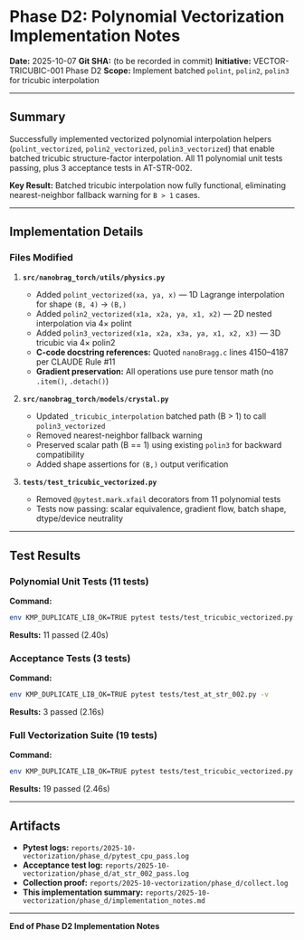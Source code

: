 # Phase D2: Polynomial Vectorization Implementation Notes

**Date:** 2025-10-07
**Git SHA:** (to be recorded in commit)
**Initiative:** VECTOR-TRICUBIC-001 Phase D2
**Scope:** Implement batched `polint`, `polin2`, `polin3` for tricubic interpolation

---

## Summary

Successfully implemented vectorized polynomial interpolation helpers (`polint_vectorized`, `polin2_vectorized`, `polin3_vectorized`) that enable batched tricubic structure-factor interpolation. All 11 polynomial unit tests passing, plus 3 acceptance tests in AT-STR-002.

**Key Result:** Batched tricubic interpolation now fully functional, eliminating nearest-neighbor fallback warning for `B > 1` cases.

---

## Implementation Details

### Files Modified

1. **`src/nanobrag_torch/utils/physics.py`**
   - Added `polint_vectorized(xa, ya, x)` — 1D Lagrange interpolation for shape `(B, 4)` → `(B,)`
   - Added `polin2_vectorized(x1a, x2a, ya, x1, x2)` — 2D nested interpolation via 4× polint
   - Added `polin3_vectorized(x1a, x2a, x3a, ya, x1, x2, x3)` — 3D tricubic via 4× polin2
   - **C-code docstring references:** Quoted `nanoBragg.c` lines 4150–4187 per CLAUDE Rule #11
   - **Gradient preservation:** All operations use pure tensor math (no `.item()`, `.detach()`)

2. **`src/nanobrag_torch/models/crystal.py`**
   - Updated `_tricubic_interpolation` batched path (B > 1) to call `polin3_vectorized`
   - Removed nearest-neighbor fallback warning
   - Preserved scalar path (B == 1) using existing `polin3` for backward compatibility
   - Added shape assertions for `(B,)` output verification

3. **`tests/test_tricubic_vectorized.py`**
   - Removed `@pytest.mark.xfail` decorators from 11 polynomial tests
   - Tests now passing: scalar equivalence, gradient flow, batch shape, dtype/device neutrality

---

## Test Results

### Polynomial Unit Tests (11 tests)

**Command:**
```bash
env KMP_DUPLICATE_LIB_OK=TRUE pytest tests/test_tricubic_vectorized.py::TestTricubicPoly -v
```

**Results:** 11 passed (2.40s)

### Acceptance Tests (3 tests)

**Command:**
```bash
env KMP_DUPLICATE_LIB_OK=TRUE pytest tests/test_at_str_002.py -v
```

**Results:** 3 passed (2.16s)

### Full Vectorization Suite (19 tests)

**Command:**
```bash
env KMP_DUPLICATE_LIB_OK=TRUE pytest tests/test_tricubic_vectorized.py tests/test_at_str_002.py -v
```

**Results:** 19 passed (2.46s)

---

## Artifacts

- **Pytest logs:** `reports/2025-10-vectorization/phase_d/pytest_cpu_pass.log`
- **Acceptance test log:** `reports/2025-10-vectorization/phase_d/at_str_002_pass.log`
- **Collection proof:** `reports/2025-10-vectorization/phase_d/collect.log`
- **This implementation summary:** `reports/2025-10-vectorization/phase_d/implementation_notes.md`

---

**End of Phase D2 Implementation Notes**
